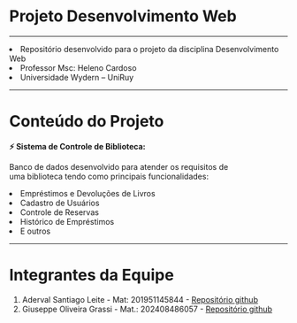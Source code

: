 # Projeto Desenvolvimento Web
<hr>
<li>
    Repositório desenvolvido para o projeto da disciplina Desenvolvimento Web 
</li>
<li>
    Professor Msc:  Heleno Cardoso
</li>

<li>
    Universidade Wydern – UniRuy
</li>
<hr>
<h1>Conteúdo do Projeto</h1>

<strong>⚡ Sistema de Controle de Biblioteca:</strong>

<p>Banco de dados desenvolvido para atender os requisitos de <br>uma biblioteca tendo como principais funcionalidades:</p>
<li>Empréstimos e Devoluções de Livros</li>
<li>Cadastro de Usuários</li>
<li>Controle de Reservas</li>
<li>Histórico de Empréstimos</li>
<li>E outros</li>
<hr>

<h1>Integrantes da Equipe</h1> 
    <ol>
        <li>
            Aderval Santiago Leite - Mat: 201951145844 - <a href="https://github.com/adersan">Repositório github</a>
        </li>
        <li>
            Giuseppe Oliveira Grassi - Mat.: 202408486057 - <a href="https://github.com/Gograss">Repositório github</a>
        </li>
    </ol>

